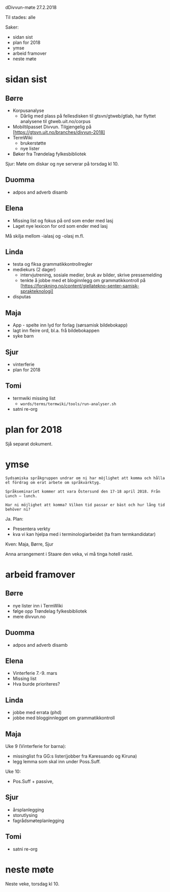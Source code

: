dDivvun-møte 27.2.2018

Til stades: alle

Saker:
* sidan sist
* plan for 2018
* ymse
* arbeid framover
* neste møte

# sidan sist

## Børre

* Korpusanalyse
    - Dårlig med plass på fellesdisken til gtsvn/gtweb/gtlab, har flyttet analysene
   til gtweb.uit.no/corpus
* Mobiltilpasset Divvun. Tilgjengelig på
  [https://gtsvn.uit.no/branches/divvun-2018]
* TermWiki
    - brukerstøtte
    - nye lister
* Bøker fra Trøndelag fylkesbibliotek

Sjur: Møte om diskar og nye serverar på torsdag kl 10.

## Duomma
* adpos and adverb disamb

## Elena
* Missing list og fokus på ord som ender med lasj
* Laget nye lexicon for ord som ender med lasj

Må skilja mellom -ialasj og -olasj m.fl.

## Linda
* testa og fiksa grammatikkontrollregler
* mediekurs (2 dager)
    - intervjutrening, sosiale medier, bruk av bilder, skrive pressemelding
    - tenkte å jobbe med et bloginnlegg om grammatikkontroll på
   [https://forskning.no/content/giellatekno-senter-samisk-sprakteknologi]
* disputas

## Maja
* App - spelte inn lyd for forlag (sørsamisk bildebokapp)
* lagt inn fleire ord, bl.a. frå bildebokappen
* syke barn

## Sjur
* vinterferie
* plan for 2018

## Tomi
* termwiki missing list
    - `words/terms/termwiki/tools/run-analyser.sh`
* satni re-org

# plan for 2018

Sjå separat dokument.

# ymse

```
Sydsamiska språkgruppen undrar om ni har möjlighet att komma och hålla et fördrag om erat arbete om språkvärktyg.

Språkseminariet kommer att vara Östersund den 17-18 april 2018. Från Lunch – lunch.

Har ni möjlighet att komma? Vilken tid passar er bäst och hur lång tid behöver ni?
```

Ja. Plan:
* Presentera verkty
* kva vi kan hjelpa med i terminologiarbeidet (ta fram termkandidatar)

Kven: Maja, Børre, Sjur

Anna arrangement i Staare den veka, vi må tinga hotell raskt.

# arbeid framover

## Børre
* nye lister inn i TermWiki
* følge opp Trøndelag fylkesbibliotek
* mere divvun.no

## Duomma
* adpos and adverb disamb

## Elena
* Vinterferie 7.-9. mars
* Missing list
* Hva burde prioriteres?

## Linda
* jobbe med errata (phd)
* jobbe med blogginnlegget om grammatikkontroll

## Maja
Uke 9 (Vinterferie for barna):
* missinglist fra GG:s lister(jobber fra Karesuando og Kiruna)
* legg lemma som skal inn under Poss.Suff. 

Uke 10:
* Pos.Suff + passive,

 
## Sjur

* årsplanlegging
* storutlysing
* fagrådsmøteplanlegging

## Tomi

* satni re-org

# neste møte

Neste veke, torsdag kl 10.

